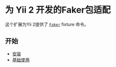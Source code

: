 为 Yii 2 开发的Faker包适配
=========================

这个扩展为Yii 2提供了 [`Faker`](https://github.com/fzaninotto/Faker) fixture 命令。

开始
---------------

* [安装](installation.md)
* [基础使用](basic-usage.md)
